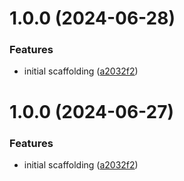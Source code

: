 # 1.0.0 (2024-06-28)


### Features

* initial scaffolding ([a2032f2](https://github.com/PSQ-Payments/psq-payments-elements/commit/a2032f29eee0074c64d321c7002d4406a322a6d0))

# 1.0.0 (2024-06-27)


### Features

* initial scaffolding ([a2032f2](https://github.com/PSQ-Payments/psq-payments-elements/commit/a2032f29eee0074c64d321c7002d4406a322a6d0))

